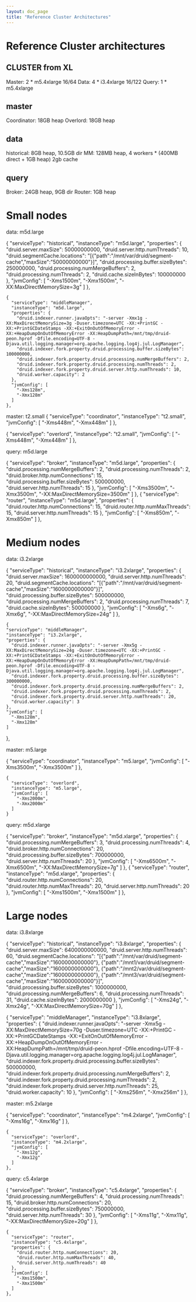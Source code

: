 ```yaml
---
layout: doc_page
title: "Reference Cluster Architectures"
---
```


# Reference Cluster architectures



CLUSTER from XL
-----------------
Master: 2 * m5.4xlarge 16/64
Data: 4 * i3.4xlarge	  16/122
Query: 1 * m5.4xlarge	

master
-------
Coordinator: 18GB heap
Overlord: 18GB heap

data
------
historical: 8GB heap, 10.5GB dir
MM: 128MB heap, 4 workers * (400MB direct + 1GB heap)
2gb cache

query
------
Broker: 24GB heap, 9GB dir
Router: 1GB heap


# Small nodes

data: m5d.large

  {
    "serviceType": "historical",
    "instanceType": "m5d.large",
    "properties": {
      "druid.server.maxSize": 50000000000,
      "druid.server.http.numThreads": 10,
      "druid.segmentCache.locations": "[{\"path\":\"/mnt/var/druid/segment-cache\",\"maxSize\":\"50000000000\"}]",
      "druid.processing.buffer.sizeBytes": 250000000,
      "druid.processing.numMergeBuffers": 2,
      "druid.processing.numThreads": 2,
      "druid.cache.sizeInBytes": 100000000
    },
    "jvmConfig": [
      "-Xms1500m",
      "-Xmx1500m",
      "-XX:MaxDirectMemorySize=3g"
    ]
  },
 
    {
      "serviceType": "middleManager",
      "instanceType": "m5d.large",
      "properties": {
        "druid.indexer.runner.javaOpts": "-server -Xmx1g -XX:MaxDirectMemorySize=3g -Duser.timezone=UTC -XX:+PrintGC -XX:+PrintGCDateStamps -XX:+ExitOnOutOfMemoryError -XX:+HeapDumpOnOutOfMemoryError -XX:HeapDumpPath=/mnt/tmp/druid-peon.hprof -Dfile.encoding=UTF-8 -Djava.util.logging.manager=org.apache.logging.log4j.jul.LogManager",
        "druid.indexer.fork.property.druid.processing.buffer.sizeBytes": 100000000,
        "druid.indexer.fork.property.druid.processing.numMergeBuffers": 2,
        "druid.indexer.fork.property.druid.processing.numThreads": 2,
        "druid.indexer.fork.property.druid.server.http.numThreads": 10,
        "druid.worker.capacity": 2
      },
      "jvmConfig": [
        "-Xms128m",
        "-Xmx128m"
      ]
    },



master: t2.small
  {
    "serviceType": "coordinator",
    "instanceType": "t2.small",
    "jvmConfig": [
      "-Xms448m",
      "-Xmx448m"
    ]
  },

  {
    "serviceType": "overlord",
    "instanceType": "t2.small",
    "jvmConfig": [
      "-Xms448m",
      "-Xmx448m"
    ]
  },


query: m5d.large

  {
    "serviceType": "broker",
    "instanceType": "m5d.large",
    "properties": {
      "druid.processing.numMergeBuffers": 2,
      "druid.processing.numThreads": 2,
      "druid.broker.http.numConnections": 15,
      "druid.processing.buffer.sizeBytes": 500000000,
      "druid.server.http.numThreads": 15
    },
    "jvmConfig": [
      "-Xms3500m",
      "-Xmx3500m",
      "-XX:MaxDirectMemorySize=3500m"
    ]
  },
    {
      "serviceType": "router",
      "instanceType": "m5d.large",
      "properties": {
        "druid.router.http.numConnections": 15,
        "druid.router.http.numMaxThreads": 15,
        "druid.server.http.numThreads": 15
      },
      "jvmConfig": [
        "-Xms850m",
        "-Xmx850m"
      ]
    },

# Medium nodes

data: i3.2xlarge

  {
    "serviceType": "historical",
    "instanceType": "i3.2xlarge",
    "properties": {
      "druid.server.maxSize": 1600000000000,
      "druid.server.http.numThreads": 20,
      "druid.segmentCache.locations": "[{\"path\":\"/mnt/var/druid/segment-cache\",\"maxSize\":\"1600000000000\"}]",
      "druid.processing.buffer.sizeBytes": 500000000,
      "druid.processing.numMergeBuffers": 2,
      "druid.processing.numThreads": 7,
      "druid.cache.sizeInBytes": 500000000
    },
    "jvmConfig": [
      "-Xms6g",
      "-Xmx6g",
      "-XX:MaxDirectMemorySize=24g"
    ]
  },


    {
    "serviceType": "middleManager",
    "instanceType": "i3.2xlarge",
    "properties": {
      "druid.indexer.runner.javaOpts": "-server -Xmx5g -XX:MaxDirectMemorySize=24g -Duser.timezone=UTC -XX:+PrintGC -XX:+PrintGCDateStamps -XX:+ExitOnOutOfMemoryError -XX:+HeapDumpOnOutOfMemoryError -XX:HeapDumpPath=/mnt/tmp/druid-peon.hprof -Dfile.encoding=UTF-8 -Djava.util.logging.manager=org.apache.logging.log4j.jul.LogManager",
      "druid.indexer.fork.property.druid.processing.buffer.sizeBytes": 300000000,
      "druid.indexer.fork.property.druid.processing.numMergeBuffers": 2,
      "druid.indexer.fork.property.druid.processing.numThreads": 2,
      "druid.indexer.fork.property.druid.server.http.numThreads": 20,
      "druid.worker.capacity": 3
    },
    "jvmConfig": [
      "-Xms128m",
      "-Xmx128m"
    ]
  },
  
master: m5.large

  {
    "serviceType": "coordinator",
    "instanceType": "m5.large",
    "jvmConfig": [
      "-Xms3500m",
      "-Xmx3500m"
    ]
  },
  
    {
      "serviceType": "overlord",
      "instanceType": "m5.large",
      "jvmConfig": [
        "-Xms2000m",
        "-Xmx2000m"
      ]
    }

query: m5d.xlarge

  {
    "serviceType": "broker",
    "instanceType": "m5d.xlarge",
    "properties": {
      "druid.processing.numMergeBuffers": 3,
      "druid.processing.numThreads": 4,
      "druid.broker.http.numConnections": 20,
      "druid.processing.buffer.sizeBytes": 700000000,
      "druid.server.http.numThreads": 20
    },
    "jvmConfig": [
      "-Xms6500m",
      "-Xmx6500m",
      "-XX:MaxDirectMemorySize=7g"
    ]
  },
    {
      "serviceType": "router",
      "instanceType": "m5d.xlarge",
      "properties": {
        "druid.router.http.numConnections": 20,
        "druid.router.http.numMaxThreads": 20,
        "druid.server.http.numThreads": 20
      },
      "jvmConfig": [
        "-Xms1500m",
        "-Xmx1500m"
      ]
    },

# Large nodes

data: i3.8xlarge

  {
    "serviceType": "historical",
    "instanceType": "i3.8xlarge",
    "properties": {
      "druid.server.maxSize": 6400000000000,
      "druid.server.http.numThreads": 60,
      "druid.segmentCache.locations": "[{\"path\":\"/mnt/var/druid/segment-cache\",\"maxSize\":\"1600000000000\"}, {\"path\":\"/mnt1/var/druid/segment-cache\",\"maxSize\":\"1600000000000\"}, {\"path\":\"/mnt2/var/druid/segment-cache\",\"maxSize\":\"1600000000000\"}, {\"path\":\"/mnt3/var/druid/segment-cache\",\"maxSize\":\"1600000000000\"}]",
      "druid.processing.buffer.sizeBytes": 1000000000,
      "druid.processing.numMergeBuffers": 6,
      "druid.processing.numThreads": 31,
      "druid.cache.sizeInBytes": 2000000000
    },
    "jvmConfig": [
      "-Xms24g",
      "-Xmx24g",
      "-XX:MaxDirectMemorySize=70g"
    ]
  },
  
  {
    "serviceType": "middleManager",
    "instanceType": "i3.8xlarge",
    "properties": {
      "druid.indexer.runner.javaOpts": "-server -Xmx5g -XX:MaxDirectMemorySize=70g -Duser.timezone=UTC -XX:+PrintGC -XX:+PrintGCDateStamps -XX:+ExitOnOutOfMemoryError -XX:+HeapDumpOnOutOfMemoryError -XX:HeapDumpPath=/mnt/tmp/druid-peon.hprof -Dfile.encoding=UTF-8 -Djava.util.logging.manager=org.apache.logging.log4j.jul.LogManager",
      "druid.indexer.fork.property.druid.processing.buffer.sizeBytes": 500000000,
      "druid.indexer.fork.property.druid.processing.numMergeBuffers": 2,
      "druid.indexer.fork.property.druid.processing.numThreads": 2,
      "druid.indexer.fork.property.druid.server.http.numThreads": 25,
      "druid.worker.capacity": 10
    },
    "jvmConfig": [
      "-Xms256m",
      "-Xmx256m"
    ]
  },
  
master: m5.2xlarge

  {
    "serviceType": "coordinator",
    "instanceType": "m4.2xlarge",
    "jvmConfig": [
      "-Xms16g",
      "-Xmx16g"
    ]
  },
  
    {
      "serviceType": "overlord",
      "instanceType": "m4.2xlarge",
      "jvmConfig": [
        "-Xms12g",
        "-Xmx12g"
      ]
    },


query: c5.4xlarge

  {
    "serviceType": "broker",
    "instanceType": "c5.4xlarge",
    "properties": {
      "druid.processing.numMergeBuffers": 4,
      "druid.processing.numThreads": 15,
      "druid.broker.http.numConnections": 20,
      "druid.processing.buffer.sizeBytes": 750000000,
      "druid.server.http.numThreads": 30
    },
    "jvmConfig": [
      "-Xms11g",
      "-Xmx11g",
      "-XX:MaxDirectMemorySize=20g"
    ]
  },
  
    {
      "serviceType": "router",
      "instanceType": "c5.4xlarge",
      "properties": {
        "druid.router.http.numConnections": 20,
        "druid.router.http.numMaxThreads": 40,
        "druid.server.http.numThreads": 40
      },
      "jvmConfig": [
        "-Xms1500m",
        "-Xmx1500m"
      ]
    },

